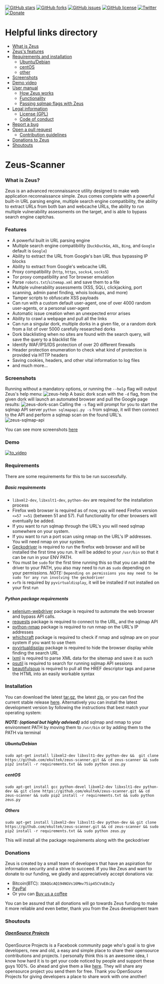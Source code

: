 [![GitHub stars](https://img.shields.io/github/stars/ekultek/zeus-scanner.svg?style=flat-square)](https://github.com/ekultek/zeus-scanner/stargazers)
[![GitHub forks](https://img.shields.io/github/forks/ekultek/zeus-scanner.svg?style=flat-square)](https://github.com/ekultek/zeus-scanner/network) 
[![GitHub issues](https://img.shields.io/github/issues/ekultek/zeus-scanner.svg?style=flat-square)](https://github.com/ekultek/zeus-scanner/issues) 
[![GitHub license](https://img.shields.io/badge/license-GPL-blue.svg?style=flat-square)](https://raw.githubusercontent.com/Ekultek/Zeus-Scanner/master/.github/LICENSE.md)
[![Twitter](https://img.shields.io/twitter/url/https/github.com/ekultek/zeus-scanner.svg?style=social)](https://twitter.com/Zeus_Scanner)
[![Donate](https://img.shields.io/badge/Donate-PayPal-green.svg)](https://github.com/Ekultek/Zeus-Scanner#donations)

# Helpful links directory

- [What is Zeus](https://github.com/Ekultek/Zeus-Scanner#zeus-scanner)
- [Zeus's features](https://github.com/Ekultek/Zeus-Scanner#features)
- [Requirements and installation](https://github.com/Ekultek/Zeus-Scanner#requirements)
  - [Ubuntu/Debian](https://github.com/Ekultek/Zeus-Scanner#ubuntudebian)
  - [centOS](https://github.com/Ekultek/Zeus-Scanner#centos)
  - [other](https://github.com/Ekultek/Zeus-Scanner#others)
- [Screenshots](https://github.com/Ekultek/Zeus-Scanner#screenshots)
- [Demo video](https://vimeo.com/239885768)
- [User manual](https://github.com/Ekultek/Zeus-Scanner/wiki)
  - [How Zeus works](https://github.com/Ekultek/Zeus-Scanner/wiki/How-Zeus-works)
  - [Functionality](https://github.com/Ekultek/Zeus-Scanner/wiki/Functionality)
  - [Passing sqlmap flags with Zeus](https://github.com/Ekultek/Zeus-Scanner/wiki/Passing-flags-to-sqlmap)
- [Legal information](https://github.com/Ekultek/Zeus-Scanner/tree/master/.github)
  - [License (GPL)](https://github.com/Ekultek/Zeus-Scanner/blob/master/.github/LICENSE.md)
  - [Code of conduct](https://github.com/Ekultek/Zeus-Scanner/blob/master/.github/CODE_OF_CONDUCT.md)
- [Report a bug](https://github.com/Ekultek/Zeus-Scanner/issues/new)
- [Open a pull request](https://github.com/Ekultek/Zeus-Scanner/compare)
  - [Contribution guidelines](https://github.com/Ekultek/Zeus-Scanner/blob/master/.github/CONTRIBUTING.md)
- [Donations to Zeus](https://github.com/Ekultek/Zeus-Scanner#donations)
- [Shoutouts](https://github.com/Ekultek/Zeus-Scanner#shoutouts)

# Zeus-Scanner

### What is Zeus?

Zeus is an advanced reconnaissance utility designed to make web application reconnaissance simple. Zeus comes complete with a powerful built-in URL parsing engine, multiple search engine compatibility, the ability to extract URLs from both ban and webcache URLs, the ability to run multiple vulnerability assessments on the target, and is able to bypass search engine captchas. 

### Features

 - A powerful built in URL parsing engine
 - Multiple search engine compatibility (`DuckDuckGo`, `AOL`, `Bing`, and `Google` default is `Google`)
 - Ability to extract the URL from Google's ban URL thus bypassing IP blocks
 - Ability to extract from Google's webcache URL
 - Proxy compatibility (`http`, `https`, `socks4`, `socks5`)
 - Tor proxy compatibility and Tor browser emulation
 - Parse `robots.txt`/`sitemap.xml` and save them to a file
 - Multiple vulnerability assessments (XSS, SQLi, clickjacking, port scanning, admin panel finding, whois lookups, and more)
 - Tamper scripts to obfuscate XSS payloads
 - Can run with a custom default user-agent, one of over 4000 random user-agents, or a personal user-agent
 - Automatic issue creation when an unexpected error arises
 - Ability to crawl a webpage and pull all the links
 - Can run a singular dork, multiple dorks in a given file, or a random dork from a list of over 5000 carefully researched dorks
 - Dork blacklisting when no sites are found with the search query, will save the query to a blacklist file
 - Identify WAF/IPS/IDS protection of over 20 different firewalls
 - Header protection enumeration to check what kind of protection is provided via HTTP headers
 - Saving cookies, headers, and other vital information to log files
 - and much more...

### Screenshots

Running without a mandatory options, or running the `--help` flag will output Zeus's help menu:
![zeus-help](https://user-images.githubusercontent.com/14183473/30176257-63391c62-93c7-11e7-94d7-68fde7818381.png)
A basic dork scan with the `-d` flag, from the given dork will launch an automated browser and pull the Google page results:
![zeus-dork-scan](https://user-images.githubusercontent.com/14183473/30176252-618b191a-93c7-11e7-84d2-572c12994c4d.png)
Calling the `-s` flag will prompt for you to start the sqlmap API server `python sqlmapapi.py -s` from sqlmap, it will then connect to the API and perform a sqlmap scan on the found URL's.
![zeus-sqlmap-api](https://user-images.githubusercontent.com/14183473/30176259-6657b304-93c7-11e7-81f8-0ed09a6c0268.png)

You can see more screenshots [here](https://github.com/Ekultek/Zeus-Scanner/wiki/Screenshots)

### Demo

[![to_video](https://user-images.githubusercontent.com/14183473/31474224-feb8c022-aebe-11e7-9684-1ba83f4fd7ff.png)
](https://vimeo.com/239885768)

### Requirements

There are some requirements for this to be run successfully.

##### Basic requirements

 - `libxml2-dev`, `libxslt1-dev`, `python-dev` are required for the installation process
 - Firefox web browser is required as of now, you will need Firefox version `<=57 >=51` (between 51 and 57). Full functionality for other browsers will eventually be added.
 - If you want to run sqlmap through the URL's you will need sqlmap somewhere on your system.
 - If you want to run a port scan using nmap on the URL's IP addresses. You will need nmap on your system.
 - [Geckodriver](https://github.com/mozilla/geckodriver) is required to run the firefox web browser and will be installed the first time you run. It will be added to your `/usr/bin` so that it can be run in your ENV PATH.
 - You must be `sudo` for the first time running this so that you can add the driver to your PATH, you also may need to run as `sudo` depending on your permissions. _NOTE:_ `Depending on permissions you may need to be sudo for any run involving the geckodriver`
 - `xvfb` is required by `pyvirtualdisplay`, it will be installed if not installed on your first run 
 
##### Python package requirements

 - [selenium-webdriver](http://www.seleniumhq.org/projects/webdriver/) package is required to automate the web browser and bypass API calls.
 - [requests](http://docs.python-requests.org/en/master/) package is required to connect to the URL, and the sqlmap API
 - [python-nmap](http://xael.org/pages/python-nmap-en.html) package is required to run nmap on the URL's IP addresses
 - [whichcraft](https://github.com/spookyowl/witchcraft) package is required to check if nmap and sqlmap are on your system if you want to use them
 - [pyvirtualdisplay](https://pyvirtualdisplay.readthedocs.io/en/latest/) package is required to hide the browser display while finding the search URL
 - [lxml](https://lxml.readthedocs.io/en/latest/) is required to parse XML data for the sitemap and save it as such
 - [psutil](https://github.com/giampaolo/psutil) is required to search for running sqlmap API sessions
 - [beautifulsoup](https://www.crummy.com/software/BeautifulSoup/bs4/doc/) is required to pull all the HREF descriptor tags and parse the HTML into an easily workable syntax

### Installation

You can download the latest [tar.gz](https://github.com/ekultek/zeus-scanner/tarball/master), the latest [zip](https://github.com/ekultek/zeus-scanner/zipball/master), or you can find the current stable release [here](https://github.com/Ekultek/Zeus-Scanner/releases/tag/v1.3). Alternatively you can install the latest development version by following the instructions that best match your operating system:

**_NOTE: (optional but highly advised)_** add sqlmap and nmap to your environment PATH by moving them to `/usr/bin` or by adding them to the PATH via terminal

##### Ubuntu/Debian

```
sudo apt-get install libxml2-dev libxslt1-dev python-dev &&  git clone https://github.com/ekultek/zeus-scanner.git && cd zeus-scanner && sudo pip2 install -r requirements.txt && sudo python zeus.py
``` 
 
##### centOS

```
sudo apt-get install gcc python-devel libxml2-dev libxslt1-dev python-dev && git clone https://github.com/ekultek/zeus-scanner.git && cd zeus-scanner && sudo pip2 install -r requirements.txt && sudo python zeus.py
```

##### Others

```
sudo apt-get install libxml2-dev libxslt1-dev python-dev && git clone https://github.com/ekultek/zeus-scanner.git && cd zeus-scanner && sudo pip2 install -r requirements.txt && sudo python zeus.py
```

This will install all the package requirements along with the geckodriver


### Donations

Zeus is created by a small team of developers that have an aspiration for information security and a strive to succeed. If you like Zeus and want to donate to our funding, we gladly and appreciatively accept donations via:

 - Bitcoin(BTC): `3DAQGcAQ194NGVs16Mmv75ip45CVuE8cZy`
 - [PayPal](https://www.paypal.me/ZeusScanner)
 - Or you can [Buy us a coffee](https://ko-fi.com/A28355P5)
 
You can be assured that all donations will go towards Zeus funding to make it more reliable and even better, thank you from the Zeus development team

### Shoutouts

##### [OpenSource Projects](https://www.facebook.com/opensourceprojects/)

OpenSource Projects is a Facebook community page who's goal is to give developers, new and old, a easy and simple place to share their opensource contributions and projects. I personally think this is an awesome idea, I know how hard it is to get your code noticed by people and support these guys 100%. Go ahead and give them a like [here](https://www.facebook.com/opensourceprojects/). They will share any opensource project you send them for free. Thank you OpenSource Projects for giving developers a place to share work with one another!
